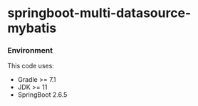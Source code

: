 # springboot-multi-datasource-mybatis

### Environment

This code uses:
* Gradle >= 7.1
* JDK >= 11
* SpringBoot 2.6.5
